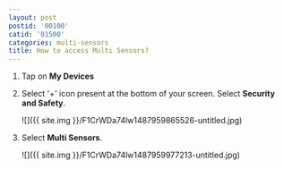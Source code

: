 ```yaml
---
layout: post
postid: '00100'
catid: '01500'
categories: multi-sensors
title: How to access Multi Sensors?
---
```


1. Tap on **My Devices**

2. Select '+' icon present at the bottom of your screen. Select **Security and Safety**.

    ![]({{ site.img }}/F1CrWDa74lw1487959865526-untitled.jpg)

3. Select **Multi Sensors**.

    ![]({{ site.img }}/F1CrWDa74lw1487959977213-untitled.jpg)